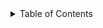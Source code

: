 
<details>
  <summary>Table of Contents</summary>
  <ol>
    <ul>
        <li><a href="#prerequisites">Prerequisites</a><ul>
        <li><a href="#installation">Installation</a><ul>
        <li><a href="#Cloning Repositories">Cloning Repositories</a><ul>
        <li><a href="#Creating and Managing GitHub Pilot Teams">Creating and Managing GitHub Pilot Teams</a></li>
     
    <ol>

     
   <br>
# Pilot GitHub Repository Set-Up
#### Step 1: Cloning Repository Templates
#### Step 2: Creating Pilot GitHub Teams
#### Step 3: Managing Repository
#### Step 4: Pilot Teams
#### Step 5: Other Actions

## Installation
#### Github Desktop Installation

#### Git Installation
